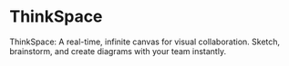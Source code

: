 # ThinkSpace
 ThinkSpace: A real-time, infinite canvas for visual collaboration. Sketch, brainstorm, and create diagrams with your team instantly. 
